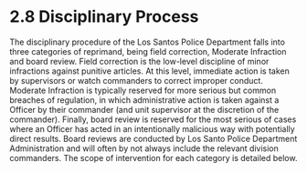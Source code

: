 # 2.8 Disciplinary Process

The disciplinary procedure of the Los Santos Police Department falls into three categories of reprimand, being field correction, Moderate Infraction and board review. Field correction is the low-level discipline of minor infractions against punitive articles. At this level, immediate action is taken by supervisors or watch commanders to correct improper conduct. Moderate Infraction is typically reserved for more serious but common breaches of regulation, in which administrative action is taken against a Officer by their commander (and unit supervisor at the discretion of the commander). Finally, board review is reserved for the most serious of cases where an Officer has acted in an intentionally malicious way with potentially direct results. Board reviews are conducted by Los Santo Police Department Administration and will often by not always include the relevant division commanders. The scope of intervention for each category is detailed below.
